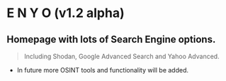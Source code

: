 # E N Y O (v1.2 alpha)

## Homepage with lots of Search Engine options.
> Including Shodan, Google Advanced Search and Yahoo Advanced.

* In future more OSINT tools and functionality will be added.
